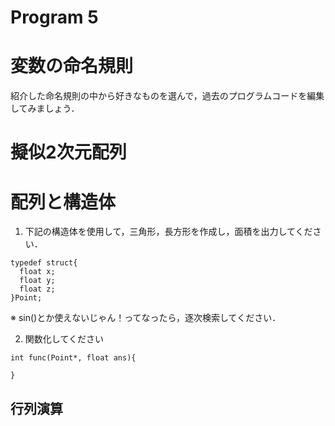 # Program 5 
# 変数の命名規則
<!--いくつか紹介する-->

紹介した命名規則の中から好きなものを選んで，過去のプログラムコードを編集してみましょう．

# 擬似2次元配列

# 配列と構造体

1. 下記の構造体を使用して，三角形，長方形を作成し，面積を出力してください．

```
typedef struct{
  float x;
  float y;
  float z;
}Point; 

```

※ sin()とか使えないじゃん！ってなったら，逐次検索してください．

2. 関数化してください

```
int func(Point*, float ans){
  
}

```

## 行列演算

